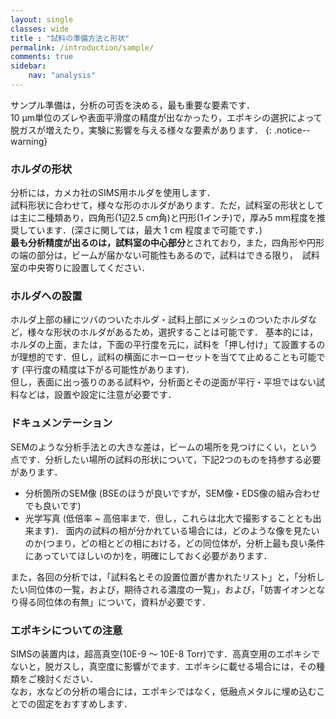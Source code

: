 ```yaml
---
layout: single
classes: wide
title : "試料の準備方法と形状"
permalink: /introduction/sample/
comments: true
sidebar: 
    nav: "analysis"
---
```


サンプル準備は，分析の可否を決める，最も重要な要素です．    
10 μm単位のズレや表面平滑度の精度が出なかったり，エポキシの選択によって脱ガスが増えたり，実験に影響を与える様々な要素があります．
{: .notice--warning}

### ホルダの形状   
分析には，カメカ社のSIMS用ホルダを使用します．   
試料形状に合わせて，様々な形のホルダがあります．ただ，試料室の形状としては主に二種類あり，四角形(1辺2.5 cm角)と円形(1インチ)で，厚み5 mm程度を推奨しています．(深さに関しては，最大 1 cm 程度まで可能です．)   
**最も分析精度が出るのは，試料室の中心部分**とされており，また，四角形や円形の端の部分は，ビームが届かない可能性もあるので，試料はできる限り，　試料室の中央寄りに設置してください．  

### ホルダへの設置   
ホルダ上部の縁にツバのついたホルダ・試料上部にメッシュのついたホルダなど，様々な形状のホルダがあるため，選択することは可能です．
基本的には，ホルダの上面，または，下面の平行度を元に，試料を「押し付け」て設置するのが理想的です．但し，試料の横面にホーローセットを当てて止めることも可能です (平行度の精度は下がる可能性があります)．   
但し，表面に出っ張りのある試料や，分析面とその逆面が平行・平坦ではない試料などは，設置や設定に注意が必要です．   

### ドキュメンテーション   
SEMのような分析手法との大きな差は，ビームの場所を見つけにくい，という点です．分析したい場所の試料の形状について，下記2つのものを持参する必要があります．   
- 分析箇所のSEM像 (BSEのほうが良いですが，SEM像・EDS像の組み合わせでも良いです)
- 光学写真 (低倍率 ~ 高倍率まで．但し，これらは北大で撮影することとも出来ます)．
面内の試料の相が分かれている場合には，どのような像を見たいのか(つまり，どの相とどの相における，どの同位体が，分析上最も良い条件にあっていてほしいのか)を，明確にしておく必要があります．   

また，各回の分析では，「試料名とその設置位置が書かれたリスト」と，「分析したい同位体の一覧，および，期待される濃度の一覧」，および，「妨害イオンとなり得る同位体の有無」について，資料が必要です．　　　

### エポキシについての注意   
SIMSの装置内は，超高真空(10E-9 ～ 10E-8 Torr)です．高真空用のエポキシでないと，脱ガスし，真空度に影響がでます．エポキシに載せる場合には，その種類をご検討ください．  
なお，水などの分析の場合には，エポキシではなく，低融点メタルに埋め込むことでの固定をおすすめします．   
